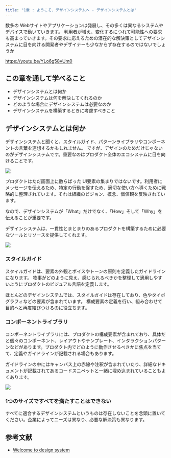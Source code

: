 ```yaml
---
title: "1章 : ようこそ、デザインシステムへ - デザインシステムとは"
---
```

数多の Webサイトやアプリケーションは発展し、その多くは異なるシステムやデバイスで動いていきます。
利用者が増え、変化するにつれて可能性への要求も高まっていきます。その要求に応えるための潜在的な解決策としてデザインシステムに目を向ける開発者やデザイナーも少なからず存在するのではないでしょうか

https://youtu.be/YLo6g58vUm0

## この章を通して学べること
- デザインシステムとは何か
- デザインシステムは何を解決してくれるのか
- どのような場合にデザインシステムは必要なのか
- デザインシステムを構築するときに考慮すべきこと

## デザインシステムとは何か
デザインシステムと聞くと、スタイルガイド、パターンライブラリやコンポーネントの言葉を連想するかもしれません。
ですが、デザインのためだけじゃないのがデザインシステムです。重要なのはプロダクト全体のエコシステムに目を向けることです。

![](https://storage.googleapis.com/zenn-user-upload/d8fee5ffd2e2-20230528.png)

プロダクトはただ画面上に散らばった UI要素の集まりではないです。利用者にメッセージを伝えるため、特定の行動を促すため、適切な使い方へ導くために戦略的に整理されています。それは組織のビジョン、概念、価値観を反映されています。

なので、デザインシステムが「What」だけでなく、「How」そして「Why」を伝えることが重要です。

デザインシステムは、一貫性とまとまりのあるプロダクトを構築するために必要なツールとリソースを提供してくれます。

![](https://storage.googleapis.com/zenn-user-upload/ba7640cac697-20230617.png)

### スタイルガイド
スタイルガイドは、要素の外観とボイスやトーンの原則を定義したガイドラインになります。
物事がどのように見え、感じられるべきかを整理して適用しやすいようにプロダクトのビジュアル言語を定義します。

ほとんどのデザインシステムでは、スタイルガイドは存在しており、色やタイポグラフィなどの要素が含まれています。
構成要素の定義を行い、組み合わせて目的へと再度結びつけるのに役立ちます。

### コンポーネントライブラリ
コンポーネントライブラリには、プロダクトの構成要素が含まれており、具体だと個々のコンポーネント、レイアウトやテンプレート、インタラクションパターンなどがあります。プロダクト内でどのように動作させるべきかに焦点を当てて、定義やガイドラインが記載される場合もあります。

ガイドラインの中にはキャンバス上の赤線や注釈が含まれていたり、詳細なドキュメントが記載されてあるコードスニペットと一緒に埋め込まれていることもよくあります。

![](https://storage.googleapis.com/zenn-user-upload/1820cc6774c3-20230528.png)


### 1つのサイズですべてを満たすことはできない
すべてに適合するデザインシステムというものは存在しないことを念頭に置いてください。企業によってニーズは異なり、必要な解決策も異なります。

## 参考文献
- [Welcome to design system](https://help.figma.com/hc/en-us/articles/14552802134807-Lesson-1-Welcome-to-design-systems)